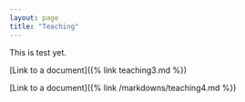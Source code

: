 ```yaml
---
layout: page
title: "Teaching"
---
```


This is test yet. 

[Link to a document]({% link teaching3.md %})

[Link to a document]({% link /markdowns/teaching4.md %})
